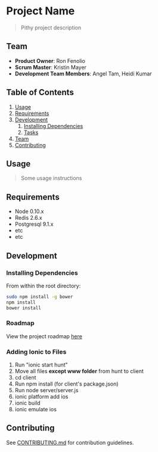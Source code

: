 # Project Name

> Pithy project description

## Team

  - __Product Owner__: Ron Fenolio
  - __Scrum Master__: Kristin Mayer
  - __Development Team Members__: Angel Tam, Heidi Kumar

## Table of Contents

1. [Usage](#Usage)
1. [Requirements](#requirements)
1. [Development](#development)
    1. [Installing Dependencies](#installing-dependencies)
    1. [Tasks](#tasks)
1. [Team](#team)
1. [Contributing](#contributing)

## Usage

> Some usage instructions

## Requirements

- Node 0.10.x
- Redis 2.6.x
- Postgresql 9.1.x
- etc
- etc

## Development

### Installing Dependencies

From within the root directory:

```sh
sudo npm install -g bower
npm install
bower install
```

### Roadmap

View the project roadmap [here](https://github.com/jocular-jaguars/Thesis/issues)

### Adding Ionic to Files

1. Run "ionic start hunt"
1. Move all files **except www folder** from hunt to client
1. cd client
1. Run npm install (for client's package.json)
1. Run node server/server.js
1. ionic platform add ios
1. ionic build
1. ionic emulate ios

## Contributing

See [CONTRIBUTING.md](CONTRIBUTING.md) for contribution guidelines.
